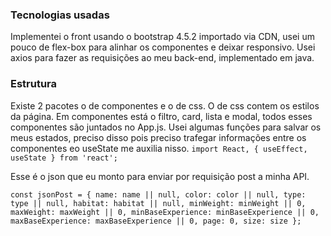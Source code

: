 ### Tecnologias usadas
Implementei o front usando o bootstrap 4.5.2 importado via CDN, usei um pouco de flex-box para alinhar os componentes e deixar responsivo. Usei axios para fazer as requisições ao meu back-end, implementado em java.
### Estrutura
Existe 2 pacotes o de componentes e o de css. O de css contem os estilos da página. Em componentes está o filtro, card, lista e modal, todos esses componentes são juntados no App.js.
Usei algumas funções para salvar os meus estados, preciso disso pois preciso trafegar informações entre os componentes eo useState me auxilia nisso.
`import React, { useEffect, useState } from 'react';`

Esse é o json que eu monto para enviar por requisição post a minha API.

`const jsonPost = {
            name: name || null,
            color: color || null,
            type: type || null,
            habitat: habitat || null,
            minWeight: minWeight || 0,
            maxWeight: maxWeight || 0,
            minBaseExperience: minBaseExperience || 0,
            maxBaseExperience: maxBaseExperience || 0,
            page: 0,
            size: size
        };
`


